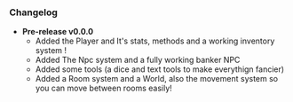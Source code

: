 ### Changelog

* **Pre-release v0.0.0**
    * Added the Player and It's stats, methods and a working inventory system !
    * Added The Npc system and a fully working banker NPC
    * Added some tools (a dice and text tools to make everythign fancier)
    * Added a Room system and a World, also the movement system so you can move between rooms easily!